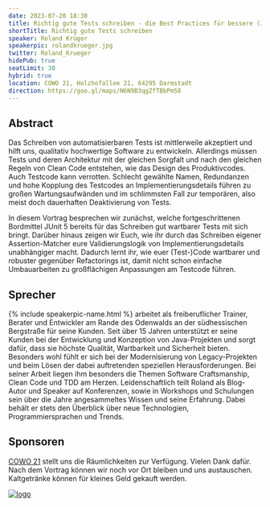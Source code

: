 ```yaml
---
date: 2023-07-20 18:30
title: Richtig gute Tests schreiben - die Best Practices für bessere (JUnit-) Tests
shortTitle: Richtig gute Tests schreiben
speaker: Roland Krüger
speakerpic: rolandkrueger.jpg
twitter: Roland_Krueger
hidePub: true
seatLimit: 30
hybrid: true
location: COWO 21, Holzhofallee 21, 64295 Darmstadt
direction: https://goo.gl/maps/N6N9B3qgZfTBbPmS8
---
```


## Abstract

Das Schreiben von automatisierbaren Tests ist mittlerweile akzeptiert und hilft uns, qualitativ hochwertige Software zu entwickeln. Allerdings müssen Tests und deren Architektur mit der gleichen Sorgfalt und nach den gleichen Regeln von Clean Code entstehen, wie das Design des Produktivcodes. Auch Testcode kann verrotten. Schlecht gewählte Namen, Redundanzen und hohe Kopplung des Testcodes an Implementierungsdetails führen zu großen Wartungsaufwänden und im schlimmsten Fall zur temporären, also meist doch dauerhaften Deaktivierung von Tests.

In diesem Vortrag besprechen wir zunächst, welche fortgeschrittenen Bordmittel JUnit 5 bereits für das Schreiben gut wartbarer Tests mit sich bringt. Darüber hinaus zeigen wir Euch, wie ihr durch das Schreiben eigener Assertion-Matcher eure Validierungslogik von Implementierungsdetails unabhängiger macht. Dadurch lernt ihr, wie euer (Test-)Code wartbarer und robuster gegenüber Refactorings ist, damit nicht schon einfache Umbauarbeiten zu großflächigen Anpassungen am Testcode führen.

## Sprecher

{% include speakerpic-name.html %} arbeitet als freiberuflicher Trainer, Berater und Entwickler am Rande des Odenwalds an der südhessischen Bergstraße für seine Kunden. Seit über 15 Jahren unterstützt er seine Kunden bei der Entwicklung und Konzeption von Java-Projekten und sorgt dafür, dass sie höchste Qualität, Wartbarkeit und Sicherheit bieten. Besonders wohl fühlt er sich bei der Modernisierung von Legacy-Projekten und beim Lösen der dabei auftretenden speziellen Herausforderungen. Bei seiner Arbeit liegen ihm besonders die Themen Software Craftsmanship, Clean Code und TDD am Herzen. Leidenschaftlich teilt Roland als Blog-Autor und Speaker auf Konferenzen, sowie in Workshops und Schulungen sein über die Jahre angesammeltes Wissen und seine Erfahrung. Dabei behält er stets den Überblick über neue Technologien, Programmiersprachen und Trends.

## Sponsoren

[COWO 21](https://cowo21.de/) stellt uns die Räumlichkeiten zur Verfügung. Vielen Dank dafür. Nach dem Vortrag können wir noch vor Ort bleiben und uns austauschen. Kaltgetränke können für kleines Geld gekauft werden.

[![logo](/images/sponsors/cowo21.jpg)](https://cowo21.de/) 
